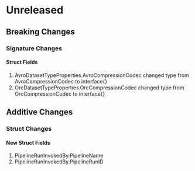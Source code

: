 # Unreleased

## Breaking Changes

### Signature Changes

#### Struct Fields

1. AvroDatasetTypeProperties.AvroCompressionCodec changed type from AvroCompressionCodec to interface{}
1. OrcDatasetTypeProperties.OrcCompressionCodec changed type from OrcCompressionCodec to interface{}

## Additive Changes

### Struct Changes

#### New Struct Fields

1. PipelineRunInvokedBy.PipelineName
1. PipelineRunInvokedBy.PipelineRunID
